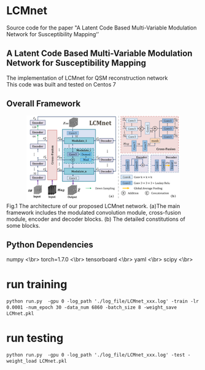 # LCMnet
Source code for the paper "A Latent Code Based Multi-Variable Modulation Network for Susceptibility Mapping‘’
## A Latent Code Based Multi-Variable Modulation Network for Susceptibility Mapping
The implementation of LCMnet for QSM reconstruction network  <br />
This code was built and tested on Centos 7

## Overall Framework

 <div align="center"> <img src=Framework.png width = 400 height = 225 /> </div>
Fig.1 The architecture of our proposed LCMnet network. (a)The main framework includes the modulated convolution module,
cross-fusion module, encoder and decoder blocks. (b) The detailed constitutions of some blocks.

## Python Dependencies
numpy <\br>
torch=1.7.0 <\br>
tensorboard <\br>
yaml <\br>
scipy <\br>


# run training
``` 
python run.py  -gpu 0 -log_path './log_file/LCMnet_xxx.log' -train -lr 0.0001 -num_epoch 30 -data_num 6860 -batch_size 8 -weight_save LCMnet.pkl
```
# run testing
``` 
python run.py  -gpu 0 -log_path './log_file/LCMnet_xxx.log' -test -weight_load LCMnet.pkl
```












